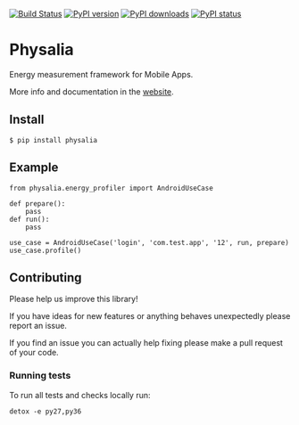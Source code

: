 [![Build Status](https://travis-ci.org/TQRG/physalia.svg?branch=master)](https://travis-ci.org/TQRG/physalia)
[![PyPI version](https://badge.fury.io/py/physalia.svg)](https://badge.fury.io/py/physalia)
[![PyPI downloads](https://img.shields.io/pypi/d/physalia.svg)](https://pypi.python.org/pypi/physalia)
[![PyPI status](https://img.shields.io/pypi/status/physalia.svg)](https://pypi.python.org/pypi/physalia)



# Physalia

Energy measurement framework for Mobile Apps.

More info and documentation in the [website](https://tqrg.github.io/physalia/).

## Install

```
$ pip install physalia
```

## Example

````
from physalia.energy_profiler import AndroidUseCase

def prepare():
	pass
def run():
	pass
	
use_case = AndroidUseCase('login', 'com.test.app', '12', run, prepare)
use_case.profile()
````

## Contributing

Please help us improve this library!

If you have ideas for new features or anything behaves unexpectedly please report an issue.

If you find an issue you can actually help fixing please make a pull request of your code.

### Running tests

To run all tests and checks locally run:

`detox -e py27,py36`
